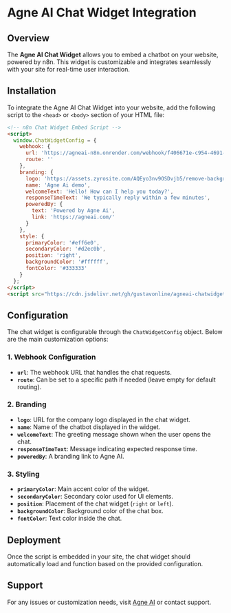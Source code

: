 # Agne AI Chat Widget Integration

## Overview
The **Agne AI Chat Widget** allows you to embed a chatbot on your website, powered by n8n. This widget is customizable and integrates seamlessly with your site for real-time user interaction.

## Installation
To integrate the Agne AI Chat Widget into your website, add the following script to the `<head>` or `<body>` section of your HTML file:

```html
<!-- n8n Chat Widget Embed Script -->
<script>
  window.ChatWidgetConfig = {
    webhook: {
      url: 'https://agneai-n8n.onrender.com/webhook/f406671e-c954-4691-b39a-66c90aa2f103/chat',
      route: ''
    },
    branding: {
      logo: 'https://assets.zyrosite.com/AQEyo3nv9OSDvjb5/remove-background-preview-YbNv0D12bwTPQJoz.png',
      name: 'Agne Ai demo',
      welcomeText: 'Hello! How can I help you today?',
      responseTimeText: 'We typically reply within a few minutes',
      poweredBy: {
        text: 'Powered by Agne Ai',
        link: 'https://agneai.com/'
      }
    },
    style: {
      primaryColor: '#eff6e0',
      secondaryColor: '#d2ec0b',
      position: 'right',
      backgroundColor: '#ffffff',
      fontColor: '#333333'
    }
  };
</script>
<script src="https://cdn.jsdelivr.net/gh/gustavonline/agneai-chatwidget@b74c280/chat-widget.js"></script>
```

## Configuration
The chat widget is configurable through the `ChatWidgetConfig` object. Below are the main customization options:

### 1. Webhook Configuration
- **`url`**: The webhook URL that handles the chat requests.
- **`route`**: Can be set to a specific path if needed (leave empty for default routing).

### 2. Branding
- **`logo`**: URL for the company logo displayed in the chat widget.
- **`name`**: Name of the chatbot displayed in the widget.
- **`welcomeText`**: The greeting message shown when the user opens the chat.
- **`responseTimeText`**: Message indicating expected response time.
- **`poweredBy`**: A branding link to Agne AI.

### 3. Styling
- **`primaryColor`**: Main accent color of the widget.
- **`secondaryColor`**: Secondary color used for UI elements.
- **`position`**: Placement of the chat widget (`right` or `left`).
- **`backgroundColor`**: Background color of the chat box.
- **`fontColor`**: Text color inside the chat.

## Deployment
Once the script is embedded in your site, the chat widget should automatically load and function based on the provided configuration. 

## Support
For any issues or customization needs, visit [Agne AI](https://agneai.com/) or contact support.
